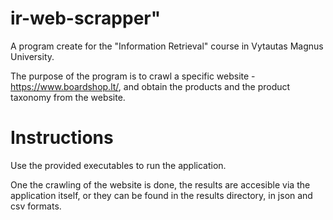 # ir-web-scrapper"

A program create for the "Information Retrieval" course in Vytautas Magnus University.

The purpose of the program is to crawl a specific website - https://www.boardshop.lt/, and obtain the products and the product taxonomy from the website.

# Instructions

Use the provided executables to run the application.

One the crawling of the website is done, the results are accesible via the application itself, or they can be found in the results directory, in json and csv formats.